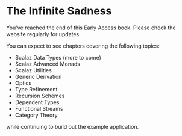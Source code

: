 
# The Infinite Sadness

You've reached the end of this Early Access book. Please check the
website regularly for updates.

You can expect to see chapters covering the following topics:

-   Scalaz Data Types (more to come)
-   Scalaz Advanced Monads
-   Scalaz Utilities
-   Generic Derivation
-   Optics
-   Type Refinement
-   Recursion Schemes
-   Dependent Types
-   Functional Streams
-   Category Theory

while continuing to build out the example application.


